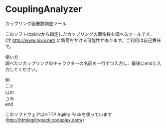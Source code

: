 CouplingAnalyzer
================

カップリング画像数調査ツール  
  
このソフトはpixivから指定したカップリングの画像数を調べるツールです。  
(注 http://www.pixiv.net/ に負荷をかける可能性があります。ご利用は自己責任で。  
  
  
  
使い方  
調べたいカップリングのキャラクターの名前を一行ずつ入力し、最後にendと入力してください。  
  
例  
こと  
ほの  
うみ  
end  
  
  
  
  
このソフトウェアはHTTP Agility Packを使っています(http://htmlagilitypack.codeplex.com/)
